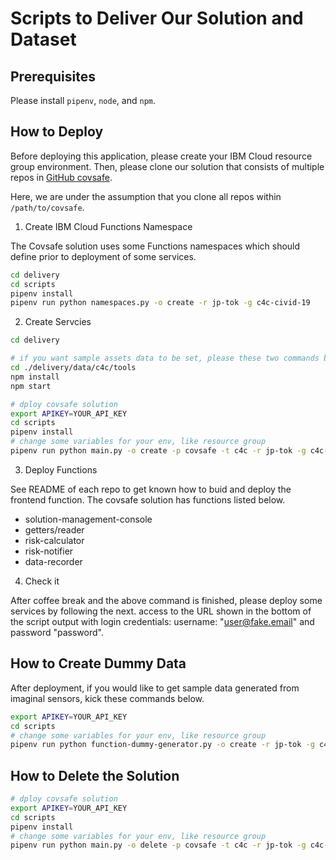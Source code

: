 # Scripts to Deliver Our Solution and Dataset

## Prerequisites

Please install `pipenv`, `node`, and `npm`.

## How to Deploy

Before deploying this application, please create your IBM Cloud resource group environment. Then, please clone our solution that consists of multiple repos in [GitHub covsafe](http://example.com).

Here, we are under the assumption that you clone all repos within `/path/to/covsafe`.

1. Create IBM Cloud Functions Namespace

The Covsafe solution uses some Functions namespaces which should define prior to deployment of some services.

```sh
cd delivery
cd scripts
pipenv install
pipenv run python namespaces.py -o create -r jp-tok -g c4c-civid-19
```

2. Create Servcies

```sh
cd delivery

# if you want sample assets data to be set, please these two commands below.
cd ./delivery/data/c4c/tools
npm install
npm start

# dploy covsafe solution
export APIKEY=YOUR_API_KEY
cd scripts
pipenv install
# change some variables for your env, like resource group
pipenv run python main.py -o create -p covsafe -t c4c -r jp-tok -g c4c-civid-19
```

3. Deploy Functions

See README of each repo to get known how to buid and deploy the frontend function. The covsafe solution has functions listed below.

- solution-management-console
- getters/reader
- risk-calculator
- risk-notifier
- data-recorder

4. Check it

After coffee break and the above command is finished, please deploy some services by following the next.
access to the URL shown in the bottom of the script output with login credentials: username: "user@fake.email" and password "password".

## How to Create Dummy Data

After deployment, if you would like to get sample data generated from imaginal sensors, kick these commands below.

```sh
export APIKEY=YOUR_API_KEY
cd scripts
# change some variables for your env, like resource group
pipenv run python function-dummy-generator.py -o create -r jp-tok -g c4c-covid-19 -n dummy-generator -p dummy-generator -a dummy-generator -t dummy-generator-trigger -u dummy-generator-rule -c ./.credentials
```

## How to Delete the Solution

```sh
# dploy covsafe solution
export APIKEY=YOUR_API_KEY
cd scripts
pipenv install
# change some variables for your env, like resource group
pipenv run python main.py -o delete -p covsafe -t c4c -r jp-tok -g c4c-civid-19
```
